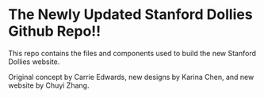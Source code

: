 # The Newly Updated Stanford Dollies Github Repo!!

This repo contains the files and components used to build the new Stanford Dollies website. 

Original concept by Carrie Edwards, new designs by Karina Chen, and new website by Chuyi Zhang. 
